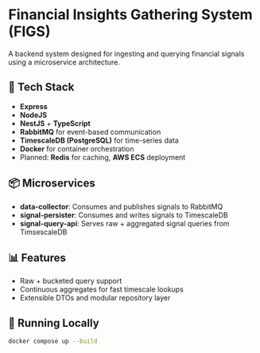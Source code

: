 # Financial Insights Gathering System (FIGS)

A backend system designed for ingesting and querying financial signals using a microservice architecture.

## 🧠 Tech Stack
- **Express**
- **NodeJS**
- **NestJS** + **TypeScript**
- **RabbitMQ** for event-based communication
- **TimescaleDB (PostgreSQL)** for time-series data
- **Docker** for container orchestration
- Planned: **Redis** for caching, **AWS ECS** deployment

## 📦 Microservices

- **data-collector**: Consumes and publishes signals to RabbitMQ
- **signal-persister**: Consumes and writes signals to TimescaleDB
- **signal-query-api**: Serves raw + aggregated signal queries from TimsescaleDB

## 📊 Features

- Raw + bucketed query support
- Continuous aggregates for fast timescale lookups
- Extensible DTOs and modular repository layer

## 🚀 Running Locally

```bash
docker compose up --build

